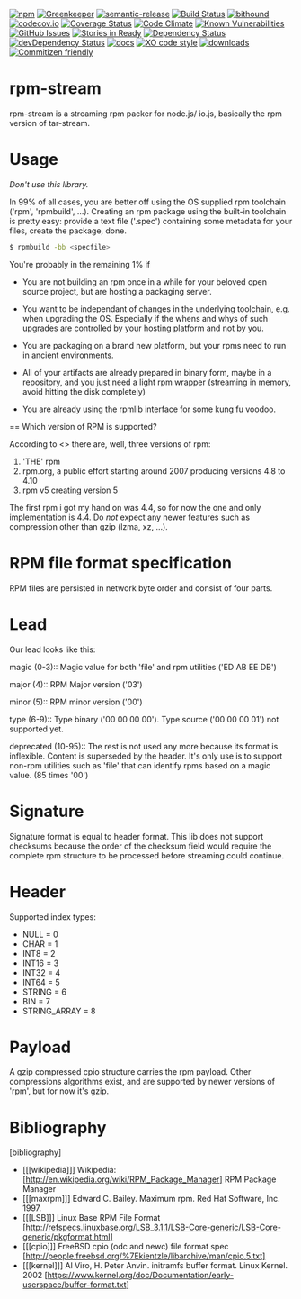 [![npm](https://img.shields.io/npm/v/rpm-stream.svg)](https://www.npmjs.com/package/rpm-stream)
[![Greenkeeper](https://badges.greenkeeper.io/arlac77/rpm-stream.svg)](https://greenkeeper.io/)
[![semantic-release](https://img.shields.io/badge/%20%20%F0%9F%93%A6%F0%9F%9A%80-semantic--release-e10079.svg)](https://github.com/arlac77/rpm-stream)
[![Build Status](https://secure.travis-ci.org/arlac77/rpm-stream.png)](http://travis-ci.org/arlac77/rpm-stream)
[![bithound](https://www.bithound.io/github/arlac77/rpm-stream/badges/score.svg)](https://www.bithound.io/github/arlac77/rpm-stream)
[![codecov.io](http://codecov.io/github/arlac77/rpm-stream/coverage.svg?branch=master)](http://codecov.io/github/arlac77/rpm-stream?branch=master)
[![Coverage Status](https://coveralls.io/repos/arlac77/rpm-stream/badge.svg)](https://coveralls.io/r/arlac77/rpm-stream)
[![Code Climate](https://codeclimate.com/github/arlac77/rpm-stream/badges/gpa.svg)](https://codeclimate.com/github/arlac77/rpm-stream)
[![Known Vulnerabilities](https://snyk.io/test/github/arlac77/rpm-stream/badge.svg)](https://snyk.io/test/github/arlac77/rpm-stream)
[![GitHub Issues](https://img.shields.io/github/issues/arlac77/rpm-stream.svg?style=flat-square)](https://github.com/arlac77/rpm-stream/issues)
[![Stories in Ready](https://badge.waffle.io/arlac77/rpm-stream.svg?label=ready&title=Ready)](http://waffle.io/arlac77/rpm-stream)
[![Dependency Status](https://david-dm.org/arlac77/rpm-stream.svg)](https://david-dm.org/arlac77/rpm-stream)
[![devDependency Status](https://david-dm.org/arlac77/rpm-stream/dev-status.svg)](https://david-dm.org/arlac77/rpm-stream#info=devDependencies)
[![docs](http://inch-ci.org/github/arlac77/rpm-stream.svg?branch=master)](http://inch-ci.org/github/arlac77/rpm-stream)
[![XO code style](https://img.shields.io/badge/code_style-XO-5ed9c7.svg)](https://github.com/sindresorhus/xo)
[![downloads](http://img.shields.io/npm/dm/rpm-stream.svg?style=flat-square)](https://npmjs.org/package/rpm-stream)
[![Commitizen friendly](https://img.shields.io/badge/commitizen-friendly-brightgreen.svg)](http://commitizen.github.io/cz-cli/)

rpm-stream
===

rpm-stream is a streaming rpm packer for node.js/ io.js, basically the rpm
version of tar-stream.

Usage
===
_Don't use this library._

In 99% of all cases, you are better off using the OS supplied rpm toolchain
('rpm', 'rpmbuild', ...).
Creating an rpm package using the built-in toolchain is pretty easy: provide a
text file ('.spec')
containing some metadata for your files, create the package, done.

```sh
$ rpmbuild -bb <specfile>
```

You're probably in the remaining 1% if

* You are not building an rpm once in a while for your beloved open source
project, but are hosting a packaging server.
* You want to be independant of changes in the underlying toolchain, e.g. when
upgrading the OS.
Especially if the whens and whys of such upgrades are controlled by your hosting
platform and not by you.

* You are packaging on a brand new platform, but your rpms need to run in
ancient environments.
* All of your artifacts are already prepared in binary form, maybe in a
repository, and you just need a light rpm wrapper (streaming in memory, avoid
hitting the disk completely)
* You are already using the rpmlib interface for some kung fu voodoo.

== Which version of RPM is supported?

According to <<wikipedia>> there are, well, three versions of rpm:

1. 'THE' rpm
2. rpm.org, a public effort starting around 2007 producing versions 4.8 to 4.10
3. rpm v5 creating version 5

The first rpm i got my hand on was 4.4, so for now the one and only
implementation is 4.4.
Do _not_ expect any newer features such as compression other than gzip (lzma,
xz, ...).

RPM file format specification
===

RPM files are persisted in network byte order and consist of four parts.

Lead
===

Our lead looks like this:

magic (0-3)::
Magic value for both 'file' and rpm utilities ('ED AB EE DB')

major (4)::
RPM Major version ('03')

minor (5)::
RPM minor version ('00')

type (6-9)::
Type binary ('00 00 00 00').
Type source ('00 00 00 01') not supported yet.

deprecated (10-95)::
The rest is not used any more because its format is inflexible.
Content is superseded by the header.
It's only use is to support non-rpm utilities such as 'file' that can identify
rpms based on a magic value.
(85 times '00')

Signature
===

Signature format is equal to header format.
This lib does not support checksums because the order of the checksum field
would require the complete rpm structure to be processed before streaming could
continue.

Header
===

Supported index types:

- NULL = 0
- CHAR = 1
- INT8 = 2
- INT16 = 3
- INT32 = 4
- INT64 = 5
- STRING = 6
- BIN = 7
- STRING_ARRAY = 8

Payload
===

A gzip compressed cpio structure carries the rpm payload. Other compressions
algorithms exist, and are supported by newer versions of 'rpm', but for now it's
gzip.

Bibliography
===

[bibliography]
- [[[wikipedia]]] Wikipedia: [http://en.wikipedia.org/wiki/RPM_Package_Manager]
RPM Package Manager
- [[[maxrpm]]] Edward C. Bailey. Maximum rpm. Red Hat Software, Inc. 1997.
- [[[LSB]]] Linux Base RPM File Format [http://refspecs.linuxbase.org/LSB_3.1.1/LSB-Core-generic/LSB-Core-generic/pkgformat.html]
- [[[cpio]]] FreeBSD cpio (odc and newc) file format spec [http://people.freebsd.org/%7Ekientzle/libarchive/man/cpio.5.txt]
- [[[kernel]]] Al Viro, H. Peter Anvin. initramfs buffer format. Linux Kernel. 2002 [https://www.kernel.org/doc/Documentation/early-userspace/buffer-format.txt]
